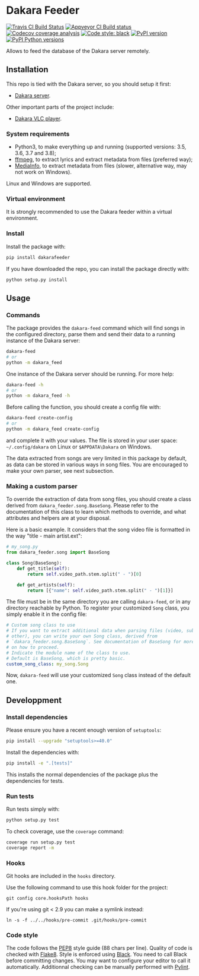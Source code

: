 # Dakara Feeder

[![Travis CI Build Status](https://travis-ci.com/DakaraProject/dakara-feeder.svg?branch=develop)](https://travis-ci.com/DakaraProject/dakara-feeder)
[![Appveyor CI Build status](https://ci.appveyor.com/api/projects/status/7vxx2dyu8y25v6of?svg=true)](https://ci.appveyor.com/project/neraste/dakara-feeder/branch/develop)
[![Codecov coverage analysis](https://codecov.io/gh/DakaraProject/dakara-feeder/branch/develop/graph/badge.svg)](https://codecov.io/gh/DakaraProject/dakara-feeder)
[![Code style: black](https://img.shields.io/badge/code%20style-black-000000.svg)](https://github.com/ambv/black)
[![PyPI version](https://badge.fury.io/py/dakarafeeder.svg)](https://pypi.python.org/pypi/dakarafeeder/)
[![PyPI Python versions](https://img.shields.io/pypi/pyversions/dakarafeeder.svg)](https://pypi.python.org/pypi/dakarafeeder/)

Allows to feed the database of the Dakara server remotely.

## Installation

This repo is tied with the Dakara server, so you should setup it first:

* [Dakara server](https://github.com/DakaraProject/dakara-server/).

Other important parts of the project include:

* [Dakara VLC player](https://github.com/DakaraProject/dakara-player-vlc/).

### System requirements

* Python3, to make everything up and running (supported versions: 3.5, 3.6, 3.7 and 3.8);
* [ffmpeg](https://www.ffmpeg.org/), to extract lyrics and extract metadata from files (preferred way);
* [MediaInfo](https://mediaarea.net/fr/MediaInfo/), to extract metadata from files (slower, alternative way, may not work on Windows).

Linux and Windows are supported.

### Virtual environment

It is strongly recommended to use the Dakara feeder within a virtual environment.

### Install

Install the package with:

```sh
pip install dakarafeeder
```

If you have downloaded the repo, you can install the package directly with:

```sh
python setup.py install
```

## Usage

### Commands

The package provides the `dakara-feed` command which will find songs in the configured directory, parse them and send their data to a running instance of the Dakara server:

```sh
dakara-feed
# or
python -m dakara_feed
```

One instance of the Dakara server should be running.
For more help:

```sh
dakara-feed -h
# or
python -m dakara_feed -h
```

Before calling the function, you should create a config file with:

```sh
dakara-feed create-config
# or
python -m dakara_feed create-config
```

and complete it with your values. The file is stored in your user space: `~/.config/dakara` on Linux or `$APPDATA\Dakara` on Windows.

The data extracted from songs are very limited in this package by default, as data can be stored in various ways in song files. You are encouraged to make your own parser, see next subsection.

### Making a custom parser

To override the extraction of data from song files, you should create a class derived from `dakara_feeder.song.BaseSong`. Please refer to the documentation of this class to learn which methods to override, and what attributes and helpers are at your disposal.

Here is a basic example. It considers that the song video file is formatted in the way "title - main artist.ext":

```python
# my_song.py
from dakara_feeder.song import BaseSong

class Song(BaseSong):
    def get_title(self):
        return self.video_path.stem.split(" - ")[0]

    def get_artists(self):
        return [{"name": self.video_path.stem.split(" - ")[1]}]
```

The file must be in the same directory you are calling `dakara-feed`, or in any directory reachable by Python.
To register your customized `Song` class, you simply enable it in the config file:

```yaml
# Custom song class to use
# If you want to extract additional data when parsing files (video, subtitle or
# other), you can write your own Song class, derived from
# `dakara_feeder.song.BaseSong`. See documentation of BaseSong for more details
# on how to proceed.
# Indicate the module name of the class to use.
# Default is BaseSong, which is pretty basic.
custom_song_class: my_song.Song
```

Now, `dakara-feed` will use your customized `Song` class instead of the default one.

## Developpment

### Install dependencies

Please ensure you have a recent enough version of `setuptools`:

```sh
pip install --upgrade "setuptools>=40.0"
```

Install the dependencies with:

```sh
pip install -e ".[tests]"
```

This installs the normal dependencies of the package plus the dependencies for tests.

### Run tests

Run tests simply with:

```sh
python setup.py test
```

To check coverage, use the `coverage` command:

```sh
coverage run setup.py test
coverage report -m
```

### Hooks

Git hooks are included in the `hooks` directory.

Use the following command to use this hook folder for the project:

```
git config core.hooksPath hooks
```

If you're using git < 2.9 you can make a symlink instead:

```
ln -s -f ../../hooks/pre-commit .git/hooks/pre-commit
```

### Code style

The code follows the [PEP8](https://www.python.org/dev/peps/pep-0008/) style guide (88 chars per line).
Quality of code is checked with [Flake8](https://pypi.org/project/flake8/).
Style is enforced using [Black](https://github.com/ambv/black).
You need to call Black before committing changes.
You may want to configure your editor to call it automatically.
Additionnal checking can be manually performed with [Pylint](https://www.pylint.org/).
